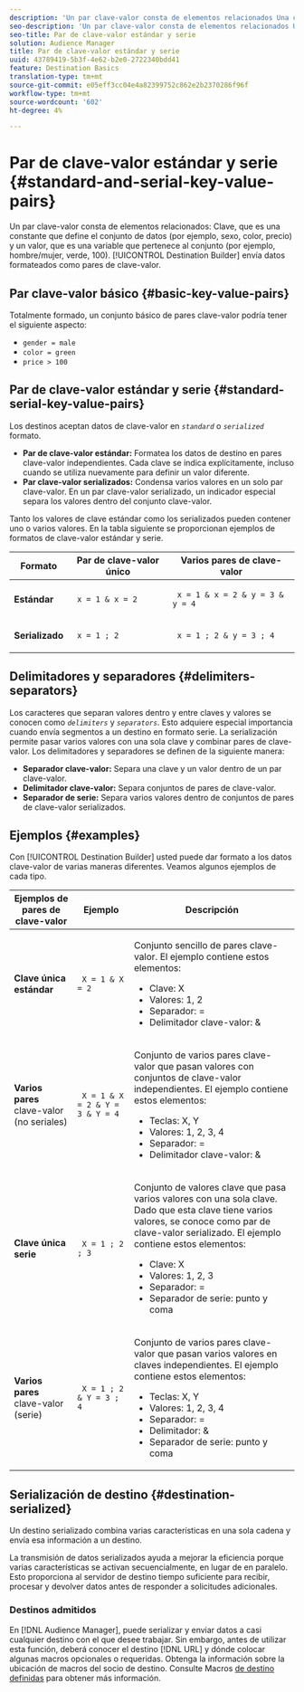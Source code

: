 ```yaml
---
description: 'Un par clave-valor consta de elementos relacionados Una clave, que es una constante que define el conjunto de datos (por ejemplo, sexo, color, precio) y un valor, que es una variable que pertenece al conjunto (por ejemplo: hombre/mujer, verde, 100). El Generador de destino envía datos formateados como pares de clave-valor.'
seo-description: 'Un par clave-valor consta de elementos relacionados Una clave, que es una constante que define el conjunto de datos (por ejemplo, sexo, color, precio) y un valor, que es una variable que pertenece al conjunto (por ejemplo: hombre/mujer, verde, 100). El Generador de destino envía datos formateados como pares de clave-valor.'
seo-title: Par de clave-valor estándar y serie
solution: Audience Manager
title: Par de clave-valor estándar y serie
uuid: 43789419-5b3f-4e62-b2e0-2722340bdd41
feature: Destination Basics
translation-type: tm+mt
source-git-commit: e05eff3cc04e4a82399752c862e2b2370286f96f
workflow-type: tm+mt
source-wordcount: '602'
ht-degree: 4%

---
```



# Par de clave-valor estándar y serie {#standard-and-serial-key-value-pairs}

Un par clave-valor consta de elementos relacionados: Clave, que es una constante que define el conjunto de datos (por ejemplo, sexo, color, precio) y un valor, que es una variable que pertenece al conjunto (por ejemplo, hombre/mujer, verde, 100). [!UICONTROL Destination Builder] envía datos formateados como pares de clave-valor.

## Par clave-valor básico {#basic-key-value-pairs}

Totalmente formado, un conjunto básico de pares clave-valor podría tener el siguiente aspecto:

* `gender = male`
* `color = green`
* `price > 100`

## Par de clave-valor estándar y serie {#standard-serial-key-value-pairs}

Los destinos aceptan datos de clave-valor en *`standard`* o *`serialized`* formato.

* **Par de clave-valor estándar:** Formatea los datos de destino en pares clave-valor independientes. Cada clave se indica explícitamente, incluso cuando se utiliza nuevamente para definir un valor diferente.
* **Par clave-valor serializados:** Condensa varios valores en un solo par clave-valor. En un par clave-valor serializado, un indicador especial separa los valores dentro del conjunto clave-valor.

Tanto los valores de clave estándar como los serializados pueden contener uno o varios valores. En la tabla siguiente se proporcionan ejemplos de formatos de clave-valor estándar y serie.

<table id="table_7895B1E800934117A19A96380F0CF91B"> 
 <thead> 
  <tr> 
   <th colname="col1" class="entry"> Formato </th>
   <th colname="col2" class="entry"> Par de clave-valor único </th>
   <th colname="col3" class="entry"> Varios pares de clave-valor </th>
  </tr>
 </thead>
 <tbody> 
  <tr> 
   <td colname="col1"> <p> <b>Estándar</b> </p> </td>
   <td colname="col2"> <p> <code> x = 1 &amp; x = 2 </code> </p> </td>
   <td colname="col3"> <p> <code> x = 1 &amp; x = 2 &amp; y = 3 &amp; y = 4 </code> </p> </td>
  </tr>
  <tr> 
   <td colname="col1"> <p> <b>Serializado</b> </p> </td> 
   <td colname="col2"> <p> <code> x = 1 ; 2 </code> </p> </td> 
   <td colname="col3"> <p> <code> x = 1 ; 2 &amp; y = 3 ; 4 </code> </p> </td>
  </tr>
 </tbody>
</table>

## Delimitadores y separadores {#delimiters-separators}

Los caracteres que separan valores dentro y entre claves y valores se conocen como *`delimiters`* y *`separators`*. Esto adquiere especial importancia cuando envía segmentos a un destino en formato serie. La serialización permite pasar varios valores con una sola clave y combinar pares de clave-valor. Los delimitadores y separadores se definen de la siguiente manera:

* **Separador clave-valor:** Separa una clave y un valor dentro de un par clave-valor.
* **Delimitador clave-valor:** Separa conjuntos de pares de clave-valor.
* **Separador de serie:** Separa varios valores dentro de conjuntos de pares de clave-valor serializados.

## Ejemplos {#examples}

Con [!UICONTROL Destination Builder] usted puede dar formato a los datos clave-valor de varias maneras diferentes. Veamos algunos ejemplos de cada tipo.

<table id="table_C2FBDC887C8C4CC88B1B2A7CF8E2795F"> 
 <thead> 
  <tr> 
   <th colname="col1" class="entry"> Ejemplos de pares de clave-valor </th> 
   <th colname="col2" class="entry"> Ejemplo </th> 
   <th colname="col3" class="entry"> Descripción </th> 
  </tr> 
 </thead>
 <tbody> 
  <tr> 
   <td colname="col1"> <p> <b>Clave única estándar</b> </p> </td> 
   <td colname="col2"> <p> <code> X = 1 &amp; X = 2 </code> </p> </td> 
   <td colname="col3"> <p>Conjunto sencillo de pares clave-valor. El ejemplo contiene estos elementos: </p> 
    <ul id="ul_28C0CB005B264373926CA5D7418EE845"> 
     <li id="li_B6D300DBA9064F0BA743BA9B04339511">Clave: X </li> 
     <li id="li_9A1C98D5C9124FF1B4F032668576C03A">Valores: 1, 2 </li> 
     <li id="li_1D2828328E554176846C94F6140C0CBF">Separador: = </li> 
     <li id="li_0C6A70A0D9534611ACC98A0FD3693587">Delimitador clave-valor: &amp; </li> 
    </ul> </td> 
  </tr> 
  <tr> 
   <td colname="col1"> <p> <b>Varios pares</b> clave-valor (no seriales) </p> </td> 
   <td colname="col2"> <p> <code> X = 1 &amp; X = 2 &amp; Y = 3 &amp; Y = 4 </code> </p> </td> 
   <td colname="col3"> <p>Conjunto de varios pares clave-valor que pasan valores con conjuntos de clave-valor independientes. El ejemplo contiene estos elementos: </p> 
    <ul id="ul_7FB22A43B435463D9F209067FF2C3619"> 
     <li id="li_7487657F6C2F48F5A4C4C9F9E8FB3B4B">Teclas: X, Y </li> 
     <li id="li_B828CF81DAB8443FBB2EDF6538A63B3C">Valores: 1, 2, 3, 4 </li> 
     <li id="li_EA4C95F6C93D435EB79237E38CE6F011">Separador: = </li> 
     <li id="li_45984AE2B581498299054BA5276D461D">Delimitador clave-valor: &amp; </li> 
    </ul> </td> 
  </tr> 
  <tr> 
   <td colname="col1"> <p> <b>Clave única serie</b> </p> </td> 
   <td colname="col2"> <p> <code> X = 1 ; 2 ; 3 </code> </p> </td> 
   <td colname="col3"> <p>Conjunto de valores clave que pasa varios valores con una sola clave. Dado que esta clave tiene varios valores, se conoce como par de clave-valor serializado. El ejemplo contiene estos elementos: </p> 
    <ul id="ul_69C4C662B9BD4F77BB940D921B316CCF"> 
     <li id="li_718BEC527E69417C9F88D3DBD3357A28">Clave: X </li> 
     <li id="li_659DCBBFB4024AC2B9C4E74D2A86648D">Valores: 1, 2, 3 </li> 
     <li id="li_9A890233C6F84085A7BD5EA4D044E3CC">Separador: = </li> 
     <li id="li_AFC0426EA6044F8BAFD915FCB3808FBA">Separador de serie: punto y coma </li> 
    </ul> </td> 
  </tr> 
  <tr> 
   <td colname="col1"> <p> <b>Varios pares</b> clave-valor (serie) </p> </td> 
   <td colname="col2"> <p> <code> X = 1 ; 2 &amp; Y = 3 ; 4 </code> </p> </td> 
   <td colname="col3"> <p>Conjunto de varios pares clave-valor que pasan varios valores en claves independientes. El ejemplo contiene estos elementos: </p> 
    <ul id="ul_CB50133B2E944818B9F2A0586EF69774"> 
     <li id="li_FD3D7ECC2BF046E99B1ED0B73EFE341F">Teclas: X, Y </li> 
     <li id="li_2BADC98C4CE74BBBBA1DC446D24615AC">Valores: 1, 2, 3, 4 </li> 
     <li id="li_4125435175AD4A43A44B980B28F32364">Separador: = </li> 
     <li id="li_48CFC279B2514F4FB2935B05FC7F287A">Delimitador: &amp; </li> 
     <li id="li_576C731F2FAF47FD92F55345CD6D36A0">Separador de serie: punto y coma </li> 
    </ul> </td> 
  </tr> 
 </tbody> 
</table>

## Serialización de destino {#destination-serialized}

Un destino serializado combina varias características en una sola cadena y envía esa información a un destino.

<!-- c_dest_serialized.xml -->

La transmisión de datos serializados ayuda a mejorar la eficiencia porque varias características se activan secuencialmente, en lugar de en paralelo. Esto proporciona al servidor de destino tiempo suficiente para recibir, procesar y devolver datos antes de responder a solicitudes adicionales.

### Destinos admitidos

En [!DNL Audience Manager], puede serializar y enviar datos a casi cualquier destino con el que desee trabajar. Sin embargo, antes de utilizar esta función, deberá conocer el destino [!DNL URL] y dónde colocar algunas macros opcionales o requeridas. Obtenga la información sobre la ubicación de macros del socio de destino. Consulte Macros [de destino definidas](../../features/destinations/destination-macros.md#destination-macros-defined) para obtener más información.